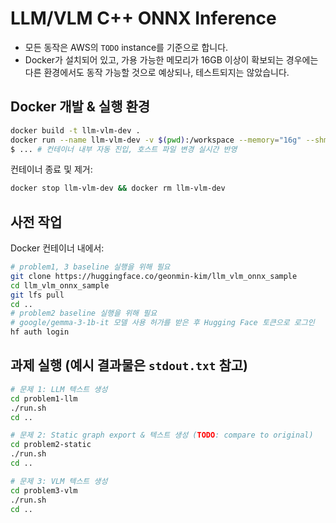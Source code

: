 # LLM/VLM C++ ONNX Inference

- 모든 동작은 AWS의 `TODO` instance를 기준으로 합니다.
- Docker가 설치되어 있고, 가용 가능한 메모리가 16GB 이상이 확보되는 경우에는 다른 환경에서도 동작 가능할 것으로 예상되나, 테스트되지는 않았습니다.

## Docker 개발 & 실행 환경
```bash
docker build -t llm-vlm-dev .
docker run --name llm-vlm-dev -v $(pwd):/workspace --memory="16g" --shm-size="8g" -it llm-vlm-dev
$ ... # 컨테이너 내부 자동 진입, 호스트 파일 변경 실시간 반영
```

컨테이너 종료 및 제거:
```bash
docker stop llm-vlm-dev && docker rm llm-vlm-dev
```

## 사전 작업
Docker 컨테이너 내에서:
```bash
# problem1, 3 baseline 실행을 위해 필요
git clone https://huggingface.co/geonmin-kim/llm_vlm_onnx_sample
cd llm_vlm_onnx_sample
git lfs pull
cd ..
# problem2 baseline 실행을 위해 필요
# google/gemma-3-1b-it 모델 사용 허가를 받은 후 Hugging Face 토큰으로 로그인
hf auth login
```

## 과제 실행 (예시 결과물은 `stdout.txt` 참고)
```bash
# 문제 1: LLM 텍스트 생성
cd problem1-llm
./run.sh
cd ..

# 문제 2: Static graph export & 텍스트 생성 (TODO: compare to original)
cd problem2-static
./run.sh
cd ..

# 문제 3: VLM 텍스트 생성
cd problem3-vlm
./run.sh
cd ..
```
